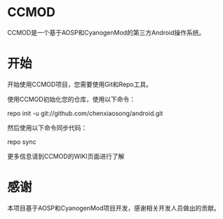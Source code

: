 # CCMOD

CCMOD是一个基于AOSP和CyanogenMod的第三方Android操作系统。

# 开始

开始使用CCMOD项目，您需要使用Git和Repo工具。

使用CCMOD初始化您的仓库，使用以下命令：

repo init -u git://github.com/chenxiaosong/android.git

然后使用以下命令同步代码：

repo sync

更多信息请到CCMOD的WIKI页面进行了解

# 感谢

本项目基于AOSP和CyanogenMod项目开发，感谢相关开发人员做出的贡献。
